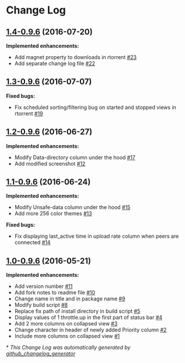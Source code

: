 # Change Log

## [1.4-0.9.6](https://github.com/chros73/rtorrent-ps/tree/1.4-0.9.6) (2016-07-20)
**Implemented enhancements:**

- Add magnet property to downloads in rtorrent [\#23](https://github.com/chros73/rtorrent-ps/issues/23)
- Add separate change log file [\#22](https://github.com/chros73/rtorrent-ps/issues/22)

## [1.3-0.9.6](https://github.com/chros73/rtorrent-ps/tree/1.3-0.9.6) (2016-07-07)
**Fixed bugs:**

- Fix scheduled sorting/filtering bug on started and stopped views in rtorrent [\#19](https://github.com/chros73/rtorrent-ps/issues/19)

## [1.2-0.9.6](https://github.com/chros73/rtorrent-ps/tree/1.2-0.9.6) (2016-06-27)
**Implemented enhancements:**

- Modify Data-directory column under the hood [\#17](https://github.com/chros73/rtorrent-ps/issues/17)
- Add modified screenshot [\#12](https://github.com/chros73/rtorrent-ps/issues/12)

## [1.1-0.9.6](https://github.com/chros73/rtorrent-ps/tree/1.1-0.9.6) (2016-06-24)
**Implemented enhancements:**

- Modify Unsafe-data column under the hood [\#15](https://github.com/chros73/rtorrent-ps/issues/15)
- Add more 256 color themes [\#13](https://github.com/chros73/rtorrent-ps/issues/13)

**Fixed bugs:**

- Fix displaying last\_active time in upload rate column when peers are connected [\#14](https://github.com/chros73/rtorrent-ps/issues/14)

## [1.0-0.9.6](https://github.com/chros73/rtorrent-ps/tree/1.0-0.9.6) (2016-05-21)
**Implemented enhancements:**

- Add version number [\#11](https://github.com/chros73/rtorrent-ps/issues/11)
- Add fork notes to readme file [\#10](https://github.com/chros73/rtorrent-ps/issues/10)
- Change name in title and in package name [\#9](https://github.com/chros73/rtorrent-ps/issues/9)
- Modify build script [\#8](https://github.com/chros73/rtorrent-ps/issues/8)
- Replace fix path of install directory in build script [\#5](https://github.com/chros73/rtorrent-ps/issues/5)
- Display values of 1 throttle.up in the first part of status bar [\#4](https://github.com/chros73/rtorrent-ps/issues/4)
- Add 2 more columns on collapsed view [\#3](https://github.com/chros73/rtorrent-ps/issues/3)
- Change character in header of newly added Priority column [\#2](https://github.com/chros73/rtorrent-ps/issues/2)
- Include more columns on collapsed view [\#1](https://github.com/chros73/rtorrent-ps/issues/1)



\* *This Change Log was automatically generated by [github_changelog_generator](https://github.com/skywinder/Github-Changelog-Generator)*